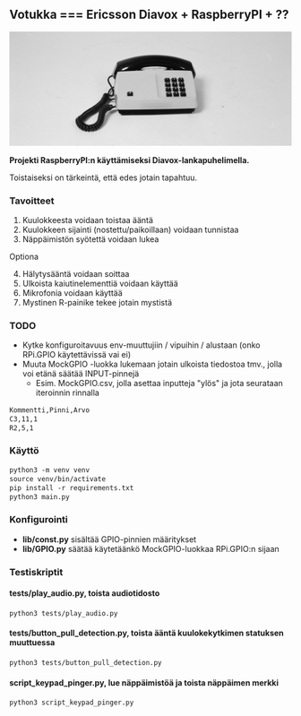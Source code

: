 ## Votukka === Ericsson Diavox + RaspberryPI + ??

[![Ericsson Diavox](https://github.com/leonarven/raspi-puhelin/blob/main/media/diavox.jpg?raw=true "Photo: Okänd / Tekniska museet - https://digitaltmuseum.se/021026312683/telefonapparat, CC BY 4.0")](https://digitaltmuseum.se/021026312683/telefonapparat)

**Projekti RaspberryPI:n käyttämiseksi Diavox-lankapuhelimella.**

Toistaiseksi on tärkeintä, että edes jotain tapahtuu.

### Tavoitteet

1. Kuulokkeesta voidaan toistaa ääntä
2. Kuulokkeen sijainti (nostettu/paikoillaan) voidaan tunnistaa
3. Näppäimistön syötettä voidaan lukea

Optiona

4. Hälytysääntä voidaan soittaa
5. Ulkoista kaiutinelementtiä voidaan käyttää
6. Mikrofonia voidaan käyttää
7. Mystinen R-painike tekee jotain mystistä

### TODO
- Kytke konfiguroitavuus env-muuttujiin / vipuihin / alustaan (onko RPi.GPIO käytettävissä vai ei)
- Muuta MockGPIO -luokka lukemaan jotain ulkoista tiedostoa tmv., jolla voi etänä säätää INPUT-pinnejä
  - Esim. MockGPIO.csv, jolla asettaa inputteja "ylös" ja jota seurataan iteroinnin rinnalla
```
Kommentti,Pinni,Arvo
C3,11,1
R2,5,1
```

### Käyttö
```
python3 -m venv venv
source venv/bin/activate
pip install -r requirements.txt
python3 main.py
```
### Konfigurointi
- **lib/const.py** sisältää GPIO-pinnien määritykset
- **lib/GPIO.py** säätää käytetäänkö MockGPIO-luokkaa RPi.GPIO:n sijaan
### Testiskriptit
#### tests/play_audio.py, toista audiotidosto
```
python3 tests/play_audio.py
```
#### tests/button_pull_detection.py, toista ääntä kuulokekytkimen statuksen muuttuessa
```
python3 tests/button_pull_detection.py
```
#### script_keypad_pinger.py, lue näppäimistöä ja toista näppäimen merkki
```
python3 script_keypad_pinger.py
```
